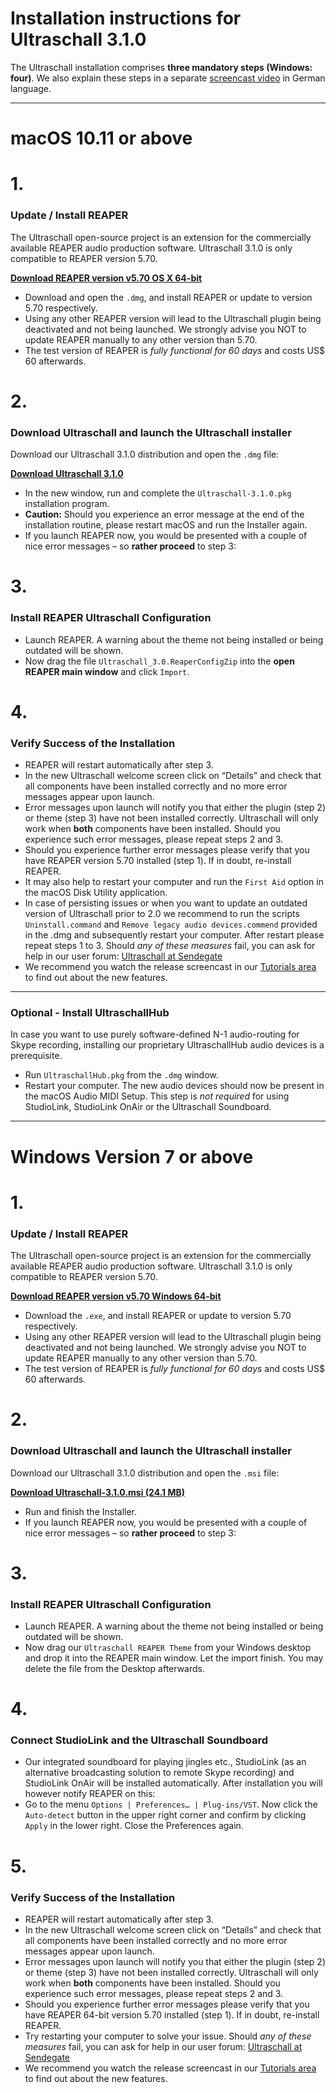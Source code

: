# Installation instructions for Ultraschall 3.1.0

The Ultraschall installation comprises **three mandatory steps (Windows: four)**.
We also explain these steps in a separate [screencast video](https://youtu.be/RTshDTPBMes) in German language.

---

# macOS 10.11 or above

# 1.

### Update / Install REAPER

The Ultraschall open-source project is an extension for the commercially available REAPER audio production software. Ultraschall 3.1.0 is only compatible to REAPER version 5.70.

[**Download REAPER version v5.70 OS X 64-bit**](http://www.reaper.fm/files/5.x/reaper570_x86_64.dmg)

* Download and open the `.dmg`, and install REAPER or update to version 5.70 respectively.
* Using any other REAPER version will lead to the Ultraschall plugin being deactivated and not being launched. We strongly advise you NOT to update REAPER manually to any other version than 5.70.
* The test version of REAPER is _fully functional for 60 days_ and costs US$ 60 afterwards.

# 2.

### Download Ultraschall and launch the Ultraschall installer

Download our Ultraschall 3.1.0 distribution and open the `.dmg` file:

[**Download Ultraschall 3.1.0**](http://url.ultraschall-podcast.de/us310)

* In the new window, run and complete the `Ultraschall-3.1.0.pkg` installation program.
* **Caution:** Should you experience an error message at the end of the installation routine, please restart macOS and run the Installer again.
* If you launch REAPER now, you would be presented with a couple of nice error messages – so **rather proceed** to step 3:

# 3.

### Install REAPER Ultraschall Configuration

* Launch REAPER. A warning about the theme not being installed or being outdated will be shown.
* Now drag the file `Ultraschall_3.0.ReaperConfigZip` into the **open REAPER main window** and click `Import`.

# 4.

### Verify Success of the Installation

* REAPER will restart automatically after step 3.
* In the new Ultraschall welcome screen click on “Details” and check that all components have been installed correctly and no more error messages appear upon launch.
* Error messages upon launch will notify you that either the plugin (step 2) or theme (step 3) have not been installed correctly. Ultraschall will only work when **both** components have been installed. Should you experience such error messages, please repeat steps 2 and 3.
* Should you experience further error messages please verify that you have REAPER version 5.70 installed (step 1). If in doubt, re-install REAPER.
* It may also help to restart your computer and run the `First Aid` option in the macOS Disk Utility application.
* In case of persisting issues or when you want to update an outdated version of Ultraschall prior to 2.0 we recommend to run the scripts `Uninstall.command` and `Remove legacy audio devices.commend` provided in the .dmg and subsequently restart your computer. After restart please repeat steps 1 to 3.
  Should _any of these measures_ fail, you can ask for help in our user forum: [Ultraschall at Sendegate](https://sendegate.de/c/ultraschall)
* We recommend you watch the release screencast in our [Tutorials area](http://ultraschall.fm/tutorials/) to find out about the new features.

---

### Optional - Install UltraschallHub

In case you want to use purely software-defined N-1 audio-routing for Skype recording, installing our proprietary UltraschallHub audio devices is a prerequisite.

* Run `UltraschallHub.pkg` from the `.dmg` window.
* Restart your computer. The new audio devices should now be present in the macOS Audio MIDI Setup.
  This step is _not required_ for using StudioLink, StudioLink OnAir or the Ultraschall Soundboard.

---

# Windows Version 7 or above

# 1.

### Update / Install REAPER

The Ultraschall open-source project is an extension for the commercially available REAPER audio production software. Ultraschall 3.1.0 is only compatible to REAPER version 5.70.

[**Download REAPER version v5.70 Windows 64-bit**](http://www.reaper.fm/files/5.x/reaper570_x64-install.exe)

* Download the `.exe`, and install REAPER or update to version 5.70 respectively.
* Using any other REAPER version will lead to the Ultraschall plugin being deactivated and not being launched. We strongly advise you NOT to update REAPER manually to any other version than 5.70.
* The test version of REAPER is _fully functional for 60 days_ and costs US$ 60 afterwards.

# 2.

### Download Ultraschall and launch the Ultraschall installer

Download our Ultraschall 3.1.0 distribution and open the `.msi` file:

[**Download Ultraschall-3.1.0.msi (24.1 MB)**](http://url.ultraschall-podcast.de/us310win)

* Run and finish the Installer.
* If you launch REAPER now, you would be presented with a couple of nice error messages – so **rather proceed** to step 3:

# 3.

### Install REAPER Ultraschall Configuration

* Launch REAPER. A warning about the theme not being installed or being outdated will be shown.
* Now drag our `Ultraschall REAPER Theme` from your Windows desktop and drop it into the REAPER main window. Let the import finish. You may delete the file from the Desktop afterwards.

# 4.

### Connect StudioLink and the Ultraschall Soundboard

* Our integrated soundboard for playing jingles etc., StudioLink (as an alternative broadcasting solution to remote Skype recording) and StudioLink OnAir will be installed automatically. After installation you will however notify REAPER on this:
* Go to the menu `Options | Preferences… | Plug-ins/VST`. Now click the `Auto-detect` button in the upper right corner and confirm by clicking `Apply` in the lower right. Close the Preferences again.

# 5.

### Verify Success of the Installation

* REAPER will restart automatically after step 3.
* In the new Ultraschall welcome screen click on “Details” and check that all components have been installed correctly and no more error messages appear upon launch.
* Error messages upon launch will notify you that either the plugin (step 2) or theme (step 3) have not been installed correctly. Ultraschall will only work when **both** components have been installed. Should you experience such error messages, please repeat steps 2 and 3.
* Should you experience further error messages please verify that you have REAPER 64-bit version 5.70 installed (step 1). If in doubt, re-install REAPER.
* Try restarting your computer to solve your issue.
  Should _any of these measures_ fail, you can ask for help in our user forum: [Ultraschall at Sendegate](https://sendegate.de/c/ultraschall)
* We recommend you watch the release screencast in our [Tutorials area](http://ultraschall.fm/tutorials/) to find out about the new features.
